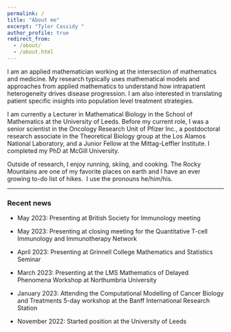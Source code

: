 ```yaml
---
permalink: /
title: "About me"
excerpt: "Tyler Cassidy "
author_profile: true
redirect_from: 
  - /about/
  - /about.html
---
```


 I am an applied mathematician working at the intersection of mathematics and medicine. My research typically uses mathematical models and approaches from applied mathematics to understand how intrapatient heterogeneity drives disease progression. I am also interested in translating patient specific insights into population level treatment strategies. 

 I am currently a Lecturer in Mathematical Biology in the School of Mathematics at the University of Leeds. Before my current role, I was a senior scientist in the Oncology Research Unit of Pfizer Inc., a postdoctoral research associate in the Theoretical Biology group at the Los Alamos National Laboratory, and a Junior Fellow at the Mittag-Leffler Institute. I completed my PhD at McGill University. 

 Outside of research, I enjoy running, skiing, and cooking. The Rocky Mountains are one of my favorite places on earth and I have an ever growing to-do list of hikes.
​
 I use the pronouns he/him/his.

---
###  Recent news
- May 2023: Presenting at British Society for Immunology meeting

- May 2023: Presenting at closing meeting for the Quantitative T-cell Immunology and Immunotherapy Network

- April 2023: Presenting at Grinnell College Mathematics and Statistics Seminar

- March 2023: Presenting at the LMS Mathematics of Delayed Phenomena Workshop at Northumbria University

- January 2023: Attending the Computational Modelling of Cancer Biology and Treatments 5-day workshop at the Banff International Research Station

 - November 2022: Started position at the University of Leeds 

